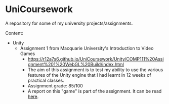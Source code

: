 # UniCoursework
A repository for some of my university projects/assignments.

Content:
* Unity
  * Assignment 1 from Macquarie University's Introduction to Video Games
    * https://r12a7s6.github.io/UniCoursework/Unity/COMP111%20Assignment%201%20WebGL%20Build/index.html
    * The aim of this assignment is to test my ability to use the various features of the Unity engine that I had learnt in 12 weeks of practical classes.
    * Assignment grade: 85/100
    * A report on this "game" is part of the assignment. It can be read [here](Unity%2FCOMP111%20Assignment%201%20WebGL%20Build%2FSource%2FUnity%20Assignment%20Report.pdf).